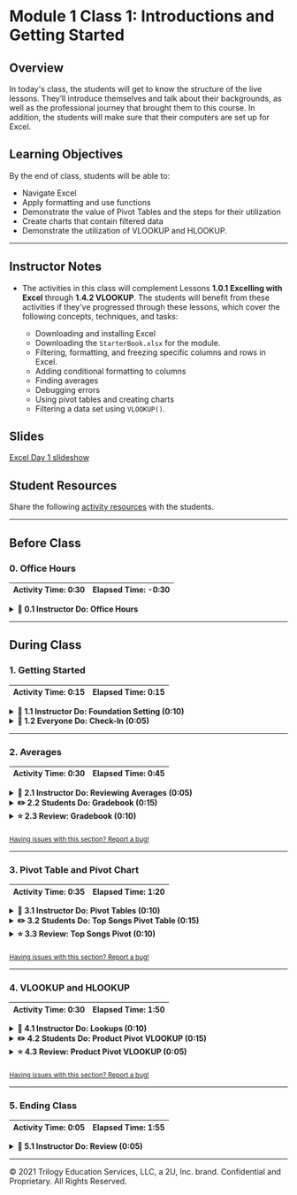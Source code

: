 # Module 1 Class 1: Introductions and Getting Started


## Overview

In today's class, the students will get to know the structure of the live lessons. They’ll introduce themselves and talk about their backgrounds, as well as the professional journey that brought them to this course. In addition, the students will make sure that their computers are set up for Excel.

## Learning Objectives

By the end of class, students will be able to:
 
* Navigate Excel
* Apply formatting and use functions 
* Demonstrate the value of Pivot Tables and the steps for their utilization
* Create charts that contain filtered data
* Demonstrate the utilization of VLOOKUP and HLOOKUP.

- - -

## Instructor Notes

* The activities in this class will complement Lessons **1.0.1 Excelling with Excel** through **1.4.2 VLOOKUP**. The students will benefit from these activities if they’ve progressed through these lessons, which cover the following concepts, techniques, and tasks: 

    * Downloading and installing Excel
    * Downloading the `StarterBook.xlsx` for the module.
    * Filtering, formatting, and freezing specific columns and rows in Excel. 
    * Adding conditional formatting to columns
    * Finding averages
    * Debugging errors
    * Using pivot tables and creating charts
    * Filtering a data set using `VLOOKUP()`.

## Slides

[Excel Day 1 slideshow](https://docs.google.com/presentation/d/1dcoTmHmK9DDlcQnzfX2FZQjVqb26DVB23x6LbsqPbuY/edit#slide=id.ga41c6b4aff_0_0)

## Student Resources

Share the following [activity resources](https://2u-data-curriculum-team.s3.amazonaws.com/data-viz-online-lesson-plans/01-Lessons/1-1-Student-Resources.zip) with the students.  

- - - 

## Before Class

### 0. Office Hours

| Activity Time: 0:30       |  Elapsed Time:     -0:30  |
|---------------------------|---------------------------|

<details>
  <summary><strong> 📣 0.1 Instructor Do: Office Hours</strong></summary>

* Before you begin class, hold office hours. Office hours should be driven by students. Encourage students to take full advantage of office hours by reminding them that this is their time to ask questions and get assistance from instructional staff as they learn new concepts.

* Expect that students may ask for assistance. For example: 

  * Further review on a particular subject
  * Debugging assistance
  * Help with computer issues
  * Guidance with a particular tool

</details>

- - - 

## During Class 

### 1. Getting Started

| Activity Time:       0:15 |  Elapsed Time:      0:15  |
|---------------------------|---------------------------|

<details>
  <summary><strong>📣 1.1 Instructor Do: Foundation Setting (0:10)</strong></summary>

* Welcome students to class.

* Direct students to post individual questions in Slack to be addressed by TAs and/or instructor at the end of class.

* Open the slideshow and use slides 1-10 to walk through the foundation setting with your class.

* **Big Picture:** This is an opportunity for students to zoom out and see the big picture of where they are in the program. Take a moment to mention some real world examples that show the value of what they’re learning this week.

* **Boot Camp Pointers:** Talk through some of the key logistical items that will help students stay on track. This is an opportunity to speak to what students may need when they're at this particular point of the program. 

* **This Week - Getting Started with Excel:** Talk through the key skills that students will learn this week. 

  * Let the students know that they will set the foundation of their data analysis and visualization skills, using data to tell a story, answer questions, and uncover new patterns or trends.

* **This Week's Challenge:** For this week's Challenge, let the students know that they'll be creating two charts: an “outcomes based on launch date” chart and an “outcomes based on goals” chart. For the “outcomes based on launch date” chart, the students will need to create a Pivot Table that is filtered on a specific category, and for the “outcomes based on goals” chart, they'll need to use the `COUNTIFS()` function to filter the data on multiple criteria. 

* **Career Connection:** Let students know that many of them will use the skills covered this week throughout their careers. It's important for them to know the "why." Give examples of when they may be used in work or when you’ve used those skills in your workplace.

 * For example, many companies use Excel on a day-to-day basis to do a variety of tasks, such as preparing quotes or cost studies, monitoring trends over time, analyzing financial data, and creating efficiency reports, business plans, and status reports.

* **How to Succeed This Week:** Remind your students that they may have moments of frustration this week as they begin the course, learn something new, and learn how to budget their time. These moments are great for deepening their knowledge. Outline some of the topics they may find tricky in this module using the slide material. Consider sharing something about your personal learning journey. It helps students recognize that everyone starts somewhere and that they are not alone.

* **Today's Objectives:** Now, outline the concepts that will be covered in today's lesson. Remind students that they can find the relevant activity files in the Getting Ready for Class page of their course content. 

</details>

<details>
  <summary><strong>🎉  1.2 Everyone Do: Check-In (0:05)</strong></summary>

* Ask the class the following questions and call on students for answers:

    * **Q:** How are you feeling about your progress so far?

    * **A:** Let them know that we are starting to build their skillset. It’s also okay to feel overwhelmed as long as you don’t give up.

    * **Q:** How comfortable do you feel with this topic? 

    * **A:** Let's do "fist to five" together. If you are not feeling confident, hold up a fist (0). If you feel very confident, hold up an open hand (5).

</details> 

- - -

### 2. Averages

| Activity Time:       0:30 |  Elapsed Time:      0:45  |
|---------------------------|---------------------------|

<details>
  <summary><strong> 📣 2.1 Instructor Do: Reviewing Averages (0:05)</strong></summary>

* In this first demonstration, open the starter file inside [01-Ins_ExcelPlayground/Solved/Excel_Playground_Starter.xlsx](Activities/01-Ins_ExcelPlayground/Solved/Excel_Playground_Starter.xlsx). The file includes a mock Grade Book.

* Acknowledge that the next demo is simple before showing them how to manipulate the data in basic ways. Specifically:

  * Show the students how to calculate the average grade for each student by using the `average` function.

  * Show the students how to copy a formula downstream in an Excel column, using both copy/paste and dragging the bottom-right corner cell.

    ![Images/01-ExcelPlayground.gif](Images/01-ExcelPlayground.gif)

  * Finally, show the students how you can pull up the Excel Formula Builder to see a GUI for accessing Excel's off-the-shelf formulas. With the GUI, you can select the appropriate formula to calculate the average, maximum, minimum, and standard deviation of grades for the respective cells.

    ![Images/01-ExcelPlayground_2.png](Images/01-ExcelPlayground_2.png)

* Send out the activity workbook [01-Ins_ExcelPlayground/Solved/Excel_Playground_Starter.xlsx](Activities/01-Ins_ExcelPlayground/Solved/Excel_Playground_Starter.xlsx) for students to refer to later.

* Ask the class the following questions and call on students for the answers:

    * **Q:** Where have we used this before?

    * **A:** We used the `average` function in Lesson 1.2.5 to get the average donations.

    * **Q:** How does this activity equip us for the Challenge?

    * **A:** We will need to calculate averages for some columns in our Kickstarter data set. 

    * **Q:** What can we do if we don't completely understand this?

    * **A:** We can refer to the lesson plan and reach out to the instructional staff.

* Answer any questions before proceeding to the student activity.

</details>

<details>
  <summary><strong> ✏️ 2.2 Students Do: Gradebook (0:15)</strong></summary>

* Next, proceed with the first student exercise. In this example, students are tasked with modifying a more complex gradebook to determine the letter grades and pass/fail status of a made-up class.

  ![Gradebook Solved](Images/GradeBook_Solved.png)

* Show the students the solution [02-Stu_GradeBook/GradeBook_Solved.xlsx](Activities/02-Stu_GradeBook/Solved/GradeBook_Solved.xlsx) that they will be working toward.

* You may open up and use slides 11-13 to accompany this activity.

* Next, go over the [instructions](Activities/02-Stu_GradeBook/README.md) with the students and check for understanding.

* Make sure the students can download and open the [instructions](Activities/02-Stu_GradeBook/README.md) and [starter Excel file](Activities/02-Stu_GradeBook/Unsolved/GradeBook_Unsolved) for this activity from the AWS link. 

* Answer any questions before breaking the students out in groups. 

* Divide students into groups of 3-5. They should work on the solution by themselves, but can reach out to others in their group for help.

* Let students know that they may be asked to share and walk through their work at the end of the activity. 

* The instructor and TAs should check in on the students after 5-7 minutes to gauge their progress. 

</details>

<details>
  <summary><strong> ⭐ 2.3 Review: Gradebook (0:10)</strong></summary>

* Once time is up, bring the students back from their groups and ask for a volunteer, or identify a group that can share their work for a walk-through. Remind them that it is perfectly okay if they didn't finish the activity.

* Review the [solution](Activities/02-Stu_GradeBook/Solved/GradeBook_Solved.xlsx) with the students. Make sure to answer whatever questions students may have.

* Key points to cover in this discussion:

  * The values in the "Pass/Fail" column are determined by a conditional that checks whether a student's "Final Grade" was greater than or equal to 60. If the statement evaluates true, then the value is "PASS." If the statement evaluates false, the value is "FAIL."

    ![Images/04-GradeBook_1.png](Images/04-GradeBook_1.png)

  * The values in the "Letter Grade" column are also determined by a conditional, although this conditional is far more complex. Whenever a statement evaluates to false in this formula, another conditional is run to check the "Final Grade." Once a statement is found to be true, a letter grade is placed into the column.

    ![Images/04-GradeBook_2.png](Images/04-GradeBook_2.png)

* Send out the solution workbook [02-Stu_GradeBook/Solved/GradeBook_Solved.xlsx](Activities/02-Stu_GradeBook/Solved/GradeBook_Solved.xlsx) for students to refer to later.

* Ask the class the following questions and call on students for the answers:

    * **Q:** Will we get the same letter grades if we omit the equal sign in the `>=` condition? Why?

    * **A:** No. The condition checks for values greater than or equal to a certain value. If you omit the equal sign, you will only assign grades that are greater than a certain value.  

    * **Q:** What can we do if we don't completely understand this?

    * **A:** Practice changing the number grades and omit the equal sign in the `>=` condition. 

* Answer any questions before proceeding to the next activity.

</details>

<sub>[Having issues with this section? Report a bug!](https://bit.ly/2UiNlLe)</sub>

- - -

### 3. Pivot Table and Pivot Chart

| Activity Time:       0:35 |  Elapsed Time:      1:20  |
|---------------------------|---------------------------|


<details>
  <summary><strong> 📣 3.1 Instructor Do: Pivot Tables (0:10)</strong></summary>

* You may open up and use slides 14-18 to accompany the beginning of this next activity. Otherwise, cover the following talking points:

  * Explain that another powerful tool in the Excel arsenal is the **Pivot Table**, which allows users to extract summary data from large, detailed, and consistent data sets.

  * Explain that pivot tables summarize data using functions like `SUM`, `COUNT`, and `AVERAGE` on subsets of the data. These subsets can be as general or as specific as we like.

  * Caution students that pivot tables are not designed for deeper analysis, they are designed to provide at-a-glance summary metrics.

* Open up [03-Ins_PivotTables/PivotTables.xlsx](Activities/03-Ins_PivotTables/Solved/PivotTables.xlsx) for this activity.

  * In order to create a Pivot Table, simply select "Pivot Table" within the "Insert" tab, then hit "OK" in the new window that pops up.

  * There will now be a menu where users can pick and choose what columns from the original sheet they would like to place into their Pivot Table.

  * Place "Product" into "Rows," and a column consisting of all products will appear on the screen with all duplicate data points placed together.

  * Users can also group rows into subcategories to allow for more specific/generalized tables by adding more fields into the "Rows" section.

    ![MultiRows](Images/MultiRows.png)

  * Place "Profit" into "Values," and a new column will appear containing the sum of the "Profit" column from the original spreadsheet as it relates to the "Product" column. In other words, all "Apple" values are added together, all "Banana" values are added together, etc.

  * Users can change what kind of data they would like to analyze within a Pivot Table by clicking on any of the fields placed within the "Values" section and selecting "Field Value Settings" from the drop-down menu. This allows users to look at maximums, minimums, averages, and much more.

    ![ValueSettings](Images/ValueSettings.png)

  * Place "Country" into "Filters," and a new field listed as "Country" will appear above the Pivot Table. By clicking on this field and selecting a value from the menu that appears, users can filter data based upon what sales took place in a particular country.

    ![Images/07-PivotTables.png](Images/07-PivotTables.png)

* Users can also sort tables by selecting any single cell, then right-clicking. Within the pop-up menu that appears, select sort, then choose the desired sorting method.

* Send out the activity workbook [03-Ins_PivotTables/PivotTables.xlsx](Activities/03-Ins_PivotTables/Solved/PivotTables.xlsx) for students to refer to later.

* Ask the class the following questions and call on students for the answers:

    * **Q:** Where have we used this before?

    * **A:** We created Pivot Tables in Lesson 1.3.1.

    * **Q:** How does this activity equip us for the Challenge?

    * **A:** We will need to create a Pivot Table in Deliverable 1 of the Challenge. 

    * **Q:** What can we do if we don't completely understand this?

    * **A:** We can refer to the curriculum material and reach out to the instructional staff.

* Answer any questions before proceeding to the student activity.


</details>

<details>
  <summary><strong> ✏️ 3.2 Students Do: Top Songs Pivot Table (0:15)</strong></summary>

* Pivot Tables are exceptionally helpful when dealing with data sets that are large in scale but contain enough similarities between data points to find commonalities.

* You may open up and use slides 19-21 to accompany this next activity.

* For this activity, students will be taking a 5000-row spreadsheet containing data on the top 5000 songs from 1901 onward. The students will use Pivot Tables to uncover which artists have the most songs in the top 5000, what the songs are, and what year they were released.

  ![Images/08-TopPivot.png](Images/08-TopPivot.png)

* Show the students the [solution](Activities/04-Stu_TopSongsPivot/Solved/Top5000Songs_Solved.xlsx) that they will be working toward.

* Next, go over the [instructions](Activities/04-Stu_TopSongsPivot/README.md) with the students and check for understanding.

* Make sure the students can download and open the [instructions](Activities/04-Stu_TopSongsPivot/README.md) and [starter Excel file](Activities/04-Stu_TopSongsPivot/Unsolved/Top5000Songs_Unsolved.xlsx) or this activity from the AWS link. 

* Answer any questions before breaking the students out in groups. 

* Divide students into groups of 3-5. They should work on the solution by themselves, but can reach out to others in their group for help.

* Let students know that they may be asked to share and walk through their work at the end of the activity. 

* The instructor and TAs should check in on the students after 5 to 7 minutes to gauge their progress.


</details>

<details>
  <summary><strong> ⭐ 3.3 Review: Top Songs Pivot (0:10)</strong></summary>

* Once time is up, bring the students back from their groups and ask for a volunteer or identify a group that can share their work for a walk-through. Remind them that it is perfectly OK if they didn't finish the activity.

* Review the [solution](Activities/04-Stu_TopSongsPivot/Solved/Top5000Songs_Solved.xlsx) with the students. Make sure to answer whatever questions students may have.

* Key points to hit upon while discussing this activity:

  * The "Rows" for the Pivot Table are "artist" as the main category and "name" as the subcategory, so all songs are stored under their artist's name.

  * To determine how many songs an artist has in the original chart, place "artist" into the "Values" section, then count how many times their name appears. The sum of "final_score" is self-explanatory.

  * To sort the chart based on an artist's overall score, click on the "Sum of Final_Score" column within the Pivot Table and select "Sort From Largest to Smallest."

    ![Top5000Songs](Images/Top5000SongsPivot.png)

* Send out the solution workbook [04-Stu_TopSongsPivot/Solved/Top5000Songs_Solved.xlsx](Activities/04-Stu_TopSongsPivot/Solved/Top5000Songs_Solved.xlsx) for students to refer to later.

* Ask the class the following questions and call on students for the answers:

    * **Q:** How do you sort from smallest to largest in the Pivot Table we created?

    * **A:** We select "Sort From Smallest to Largest."

    * **Q:** What can we do if we don't completely understand Pivot Tables?

    * **A:** Review Lesson 1.3.1 and consult the instructional staff. 

* Answer any questions before proceeding to the next activity.

</details>

<sub>[Having issues with this section? Report a bug!](https://bit.ly/2IuM3u9)</sub>

- - -

### 4. VLOOKUP and HLOOKUP 

| Activity Time:       0:30 |  Elapsed Time:      1:50 |
|---------------------------|---------------------------|

<details>
  <summary><strong> 📣 4.1 Instructor Do: Lookups (0:10)</strong></summary>

* You may open up and use slides 22-27 to accompany this activity. Otherwise cover the following talking points:

* When working with large workbooks that contain multiple tables, it sometimes becomes very challenging to find specific values. This is why lookups were created—to give Excel users a way to search through ranges and create references automatically.

* Lookup formulas work by:

  * Selecting a range of data to browse through (generally a table)

  * Selecting a value from within that range

  * Selecting what corresponding information is desired

  * Grabbing the result

* Open up [05-Ins_Lookups/Lookups.xlsx](Activities/05-Ins_Lookups/Solved/Lookups.xlsx), and show students how column B is using a function called `VLOOKUP()` to collect values from the table to the right based on the values in "ID."

  * `VLOOKUP()` takes in four values: a lookup value, the range of a table, the index number for a column within that range, and the match parameter.

  * Make sure students understand that when `VLOOKUP()` searches for a value, it is only looking for matches within the left-most column of the range they have selected.

  * Since the formula listed specifies 3 as the column index, it will grab the value stored within the third column of the second table. As such, it is grabbing the value stored within the "Product" column.

    ![Images/09-VLookups_1.png](Images/09-VLookups_1.png)

  * The match parameter indicates either an Exact Match (`FALSE`) or an Approximate Match (`TRUE`).

* `HLOOKUP()` is almost identical to `VLOOKUP()` but with one major exception. `HLOOKUP()` searches through ranges horizontally instead of vertically. As such, this formula searches through rows instead of columns.

* Send out the activity workbook [05-Ins_Lookups/Lookups.xlsx](Activities/05-Ins_Lookups/Solved/Lookups.xlsx) for students to refer to later.

* Ask the class the following questions and call on students for the answers:

    * **Q:** Where have we used this before?

    * **A:** We used the `VLOOKUP()` function to search for titles and average donations in Lesson 1.4.2.

    * **Q:** How does this activity equip us for the Challenge?

    * **A:** Although the `VLOOKUP()` function is not needed in the Challenge, knowing how to use this function builds our Excel skill set and provides another method to filter the data set.

    * **Q:** What can we do if we don't completely understand this?

    * **A:** We can refer to the lesson plan and reach out to the instructional staff.

* Answer any questions before proceeding to the student activity.

</details>

<details>
  <summary><strong>✏️ 4.2 Students Do: Product Pivot VLOOKUP (0:15)</strong></summary>

* Next, proceed with the student exercise. In this exercise, a small company that sells electronics and electronic media has asked the class to create a table that visualizes the cost of their recent orders. Using lookups, create a Pivot Table that serves this purpose.

  ![Images/09-ProductLookups_1.png](Images/09-ProductLookups_1.png)

* Show the students the [solution](Activities/06-Stu_ProductPivot/Solved/ProductionPivot_Solved.xlsx) that they will be working toward.

* You may open up and use slides 28-29 to accompany this next activity.

* Go over the [instructions](Activities/06-Stu_ProductPivot/README.md) with the students and check for understanding.

* Make sure the students can download and open the [instructions](Activities/06-Stu_ProductPivot/README.md) and [starter Excel file](Activities/06-Stu_ProductPivot/Unsolved/ProductionPivot_Unsolved.xlsx) for this activity from the AWS link.  

* Answer any questions before breaking the students out in groups. 

* Divide students into groups of 3-5. They should work on the solution by themselves, but can reach out to others in their group for help.

* Let students know that they may be asked to share and walk through their work at the end of the activity. 

</details>

<details>
  <summary><strong> ⭐ 4.3 Review: Product Pivot VLOOKUP (0:05)</strong></summary>

* Once time is up, bring the students back from their groups and ask for a volunteer, or identify a group that can share their work for a walk-through. Remind them that it is perfectly OK if they didn't finish the activity.

* Review the [solution](Activities/06-Stu_ProductPivot/Solved/ProductionPivot_Solved.xlsx) for this activity with the class. Be sure to answer whatever questions students may have.

* Key points to cover during this discussion:

  * The `VLOOKUP()` within column D of the "Orders" sheet searches for a matching "Product ID" within the first table of the "Product List" sheet and then grabs the "Price" from within.

    ![Images/09-ProductLookups_2.png](Images/09-ProductLookups_2.png)

  * The `VLOOKUP()` within column E of the "Orders" sheet searches for a matching "Shipping Priority" within the second table of the "Product List" sheet and then grabs the "Price" from within.

    ![Images/09-ProductionPivot_Shipping](Images/09-ProductionPivot_Shipping.png)

  * The Pivot Table is made with a primary row of "Order Number," a secondary row of "Product ID," a primary value of "Sum of Price," and a secondary value of "Sum of Shipping Price."

    ![Images/09-ProductLookups_3.png](Images/09-ProductLookups_3.png)

* Send out the solution workbook [06-Stu_ProductPivot/Solved/ProductionPivot_Solved.xlsx](Activities/06-Stu_ProductPivot/Solved/ProductionPivot_Solved.xlsx) for students to refer to later.

* Ask the class the following questions and call on students for the answers:

    * **Q:** What can we do if we don't completely understand this?

    * **A:** We can refer to the lesson plan and do the Skill Drill at the end of the page in Lesson 1.4.2, and we can reach out to the instructional staff. 

* Answer any questions before ending class. 


</details>

<sub>[Having issues with this section? Report a bug!](https://bit.ly/35iUYaS)</sub>

- - -

### 5. Ending Class 

| Activity Time:       0:05 |  Elapsed Time:      1:55  |
|---------------------------|---------------------------|

<details>
  <summary><strong>📣  5.1 Instructor Do: Review (0:05)</strong></summary>

* Before ending class, review the skills that were covered today and mention where in the module these skills are introduced. 
  * Calculating averages was covered in **Lesson 1.2.5**.
  * Creating pivot tables was covered in **Lesson 1.3.1**.
  * Using the `VLOOKUP()` function was covered in **Lesson 1.4.2**.

* Answer any questions the students may have.

* Finally, encourage your class to begin the Challenge as soon as possible, if they have not already begun, and to use the Learning Assistants channel and pre-scheduled Office Hours with their instructional team for help as they progress through their work. If they feel like they need context to understand documentation or instructions throughout the week, this is where they can get it. 

</details>

---

© 2021 Trilogy Education Services, LLC, a 2U, Inc. brand.  Confidential and Proprietary.  All Rights Reserved.

